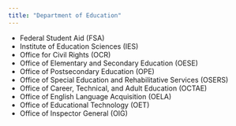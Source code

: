 ```yaml
---
title: "Department of Education"
---
```



- Federal Student Aid (FSA)
- Institute of Education Sciences (IES)
- Office for Civil Rights (OCR)
- Office of Elementary and Secondary Education (OESE)
- Office of Postsecondary Education (OPE)
- Office of Special Education and Rehabilitative Services (OSERS)
- Office of Career, Technical, and Adult Education (OCTAE)
- Office of English Language Acquisition (OELA)
- Office of Educational Technology (OET)
- Office of Inspector General (OIG)
